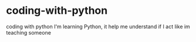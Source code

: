# coding-with-python
coding with python I'm learning Python, it help me understand  if I act like im teaching someone
